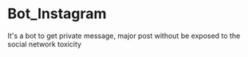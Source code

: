 # Bot_Instagram
It's a bot to get private message, major post without be exposed to the social network toxicity
